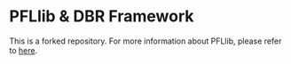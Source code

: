 # PFLlib & DBR Framework

This is a forked repository. For more information about PFLlib, please refer to [here](https://github.com/TsingZ0/PFLlib).
